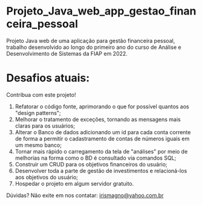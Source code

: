 # Projeto_Java_web_app_gestao_financeira_pessoal
Projeto Java web de uma aplicação para gestão financeira pessoal, trabalho desenvolvido ao longo do primeiro ano do curso de Análise e Desenvolvimento de Sistemas da FIAP em 2022.

# Desafios atuais:

Contribua com este projeto!

01) Refatorar o código fonte, aprimorando o que for possível quantos aos "design patterns";
02) Melhorar o tratamento de exceções, tornando as mensagens mais claras para os usuários;
03) Alterar o Banco de dados adicionando um id para cada conta corrente de forma a permitir o cadastramento de contas de números iguais em um mesmo banco;
04) Tornar mais rápido o carregamento da tela de "análises" por meio de melhorias na forma como o BD é consultado via comandos SQL;
05) Construir um CRUD para os objetivos financeiros do usuário;
06) Desenvolver toda a parte de gestão de investimentos e relacioná-los aos objetivos do usuário;
07) Hospedar o projeto em algum servidor gratuito. 

Dúvidas? Não exite em nos contatar: irismagno@yahoo.com.br


